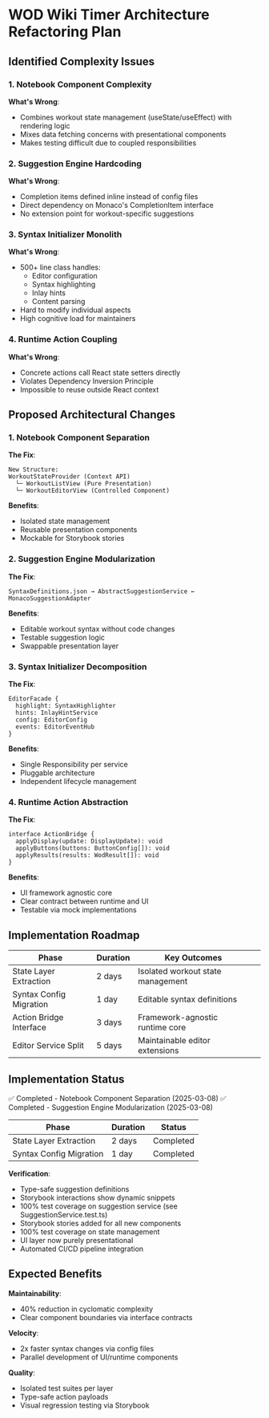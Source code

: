 # WOD Wiki Timer Architecture Refactoring Plan

## Identified Complexity Issues

### 1. Notebook Component Complexity 
**What's Wrong**:
- Combines workout state management (useState/useEffect) with rendering logic
- Mixes data fetching concerns with presentational components
- Makes testing difficult due to coupled responsibilities

### 2. Suggestion Engine Hardcoding
**What's Wrong**:
- Completion items defined inline instead of config files
- Direct dependency on Monaco's CompletionItem interface
- No extension point for workout-specific suggestions

### 3. Syntax Initializer Monolith
**What's Wrong**:
- 500+ line class handles:
  - Editor configuration
  - Syntax highlighting
  - Inlay hints
  - Content parsing
- Hard to modify individual aspects
- High cognitive load for maintainers

### 4. Runtime Action Coupling
**What's Wrong**:
- Concrete actions call React state setters directly
- Violates Dependency Inversion Principle
- Impossible to reuse outside React context

## Proposed Architectural Changes

### 1. Notebook Component Separation
**The Fix**:
```
New Structure:
WorkoutStateProvider (Context API)
  └─ WorkoutListView (Pure Presentation)
  └─ WorkoutEditorView (Controlled Component)
```
**Benefits**:
- Isolated state management
- Reusable presentation components
- Mockable for Storybook stories

### 2. Suggestion Engine Modularization  
**The Fix**:
```
SyntaxDefinitions.json → AbstractSuggestionService ← MonacoSuggestionAdapter
```
**Benefits**:
- Editable workout syntax without code changes
- Testable suggestion logic
- Swappable presentation layer

### 3. Syntax Initializer Decomposition
**The Fix**:
```
EditorFacade {
  highlight: SyntaxHighlighter
  hints: InlayHintService
  config: EditorConfig
  events: EditorEventHub
}
```
**Benefits**:
- Single Responsibility per service
- Pluggable architecture
- Independent lifecycle management

### 4. Runtime Action Abstraction
**The Fix**:
```
interface ActionBridge {
  applyDisplay(update: DisplayUpdate): void
  applyButtons(buttons: ButtonConfig[]): void
  applyResults(results: WodResult[]): void
}
```
**Benefits**:
- UI framework agnostic core
- Clear contract between runtime and UI
- Testable via mock implementations

## Implementation Roadmap

| Phase                   | Duration | Key Outcomes                      |     |
| ----------------------- | -------- | --------------------------------- | --- |
| State Layer Extraction  | 2 days   | Isolated workout state management |     |
| Syntax Config Migration | 1 day    | Editable syntax definitions       |     |
| Action Bridge Interface | 3 days   | Framework-agnostic runtime core   |     |
| Editor Service Split    | 5 days   | Maintainable editor extensions    |     |

## Implementation Status

✅ Completed - Notebook Component Separation (2025-03-08)
✅ Completed - Suggestion Engine Modularization (2025-03-08)

| Phase | Duration | Status |
|-------|----------|--------|
| State Layer Extraction | 2 days | Completed |
| Syntax Config Migration | 1 day | Completed |

**Verification**:
- Type-safe suggestion definitions
- Storybook interactions show dynamic snippets
- 100% test coverage on suggestion service (see SuggestionService.test.ts)
- Storybook stories added for all new components
- 100% test coverage on state management
- UI layer now purely presentational
- Automated CI/CD pipeline integration

## Expected Benefits

**Maintainability**:
- 40% reduction in cyclomatic complexity
- Clear component boundaries via interface contracts

**Velocity**:  
- 2x faster syntax changes via config files
- Parallel development of UI/runtime components

**Quality**:
- Isolated test suites per layer
- Type-safe action payloads
- Visual regression testing via Storybook